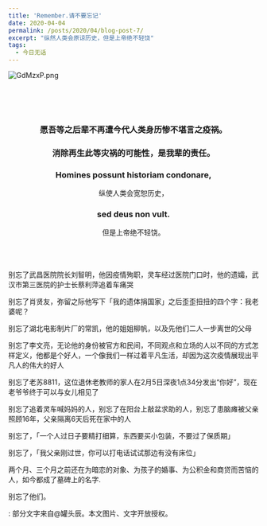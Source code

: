 ```yaml
---
title: 'Remember.请不要忘记'
date: 2020-04-04
permalink: /posts/2020/04/blog-post-7/
excerpt: "纵然人类会原谅历史，但是上帝绝不轻饶"
tags:
  - 今日无话
---
```


![GdMzxP.png](https://s1.ax1x.com/2020/04/04/GdMzxP.png)

<br>

<br>

<br>

### <center>愿吾等之后辈不再遭今代人类身历惨不堪言之疫祸。</center>

### <center>消除再生此等灾祸的可能性，是我辈的责任。</center>

### <center>Homines possunt historiam condonare,</center>

<center>纵使人类会宽恕历史，</center>

### <center>sed deus non vult.</center>

<center>但是上帝绝不轻饶。</center>

<br>

<br>

<br>

别忘了武昌医院院长刘智明，他因疫情殉职，灵车经过医院门口时，他的遗孀，武汉市第三医院的护士长蔡利萍追着车痛哭

别忘了肖贤友，弥留之际他写下「我的遗体捐国家」之后歪歪扭扭的四个字：我老婆呢？

别忘了湖北电影制片厂的常凯，他的姐姐柳帆，以及先他们二人一步离世的父母

别忘了李文亮，无论他的身份被官方和民间，不同观点和立场的人以不同的方式怎样定义，他都是个好人，一个像我们一样过着平凡生活，却因为这次疫情展现出平凡人的伟大的好人

别忘了老苏8811，这位退休老教师的家人在2月5日深夜1点34分发出“你好”，现在老爷爷终于可以与女儿相见了

别忘了追着灵车喊妈妈的人，别忘了在阳台上敲盆求助的人，别忘了患脑瘫被父亲照顾16年，父亲隔离6天后死在家中的人

别忘了，「一个人过日子要精打细算，东西要买小包装，不要过了保质期」

别忘了，「我父亲刚过世，你可以打电话试试那边有没有床位」

两个月、三个月之前还在为暗恋的对象、为孩子的婚事、为公积金和商贷而苦恼的人，如今都成了墓碑上的名字.

别忘了他们。

 
:    部分文字来自@罐头辰。本文图片、文字开放授权。
